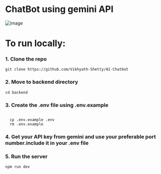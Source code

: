  <h1 class ="justify-content:center">ChatBot using gemini API</h1>
  
![image](https://github.com/user-attachments/assets/e1252a79-0783-4d99-a5f6-a02ecf17049e)
<h1>To run locally:</h1>
<h3>1. Clone the repo</h3>
<code>git clone https://github.com/Vikhyath-Shetty/AI-Chatbot</code>
<h3>2. Move to backend directory</h3>
<code>cd backend</code>
<h3>3. Create the .env file using .env.example </h3>
<code>
  cp .env.example .env
  rm .env.example
</code>
<h3>4. Get your API key from gemini and use your preferable port number.include it in your .env file</h3>
<h3>5. Run the server</h3>
<code>npm run dev</code>
